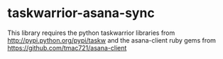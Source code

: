 taskwarrior-asana-sync
======================

This library requires the python taskwarrior libraries from http://pypi.python.org/pypi/taskw
and the asana-client ruby gems from https://github.com/tmac721/asana-client


